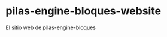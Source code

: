 # pilas-engine-bloques-website

El sitio web de pilas-engine-bloques










































